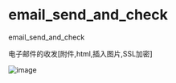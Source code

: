 # email_send_and_check
email_send_and_check

电子邮件的收发[附件,html,插入图片,SSL加密]

![image](http://i3.tietuku.com/405bcec0eeaf300f.png)
